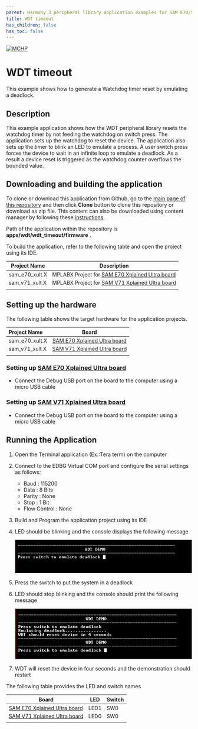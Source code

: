```yaml
---
parent: Harmony 3 peripheral library application examples for SAM E70/S70/V70/V71 family
title: WDT timeout 
has_children: false
has_toc: false
---
```


[![MCHP](https://www.microchip.com/ResourcePackages/Microchip/assets/dist/images/logo.png)](https://www.microchip.com)

# WDT timeout

This example shows how to generate a Watchdog timer reset by emulating a deadlock.

## Description

This example application shows how the WDT peripheral library resets the watchdog timer by not feeding the watchdog on switch press. The application sets up the watchdog to reset the device. The application also sets up the timer to blink an LED to emulate a process. A user switch press forces the device to wait in an infinite loop to emulate a deadlock. As a result a device reset is triggered as the watchdog counter overflows the bounded value.

## Downloading and building the application

To clone or download this application from Github, go to the [main page of this repository](https://github.com/Microchip-MPLAB-Harmony/csp_apps_sam_e70_s70_v70_v71) and then click **Clone** button to clone this repository or download as zip file.
This content can also be downloaded using content manager by following these [instructions](https://github.com/Microchip-MPLAB-Harmony/contentmanager/wiki).

Path of the application within the repository is **apps/wdt/wdt_timeout/firmware** .

To build the application, refer to the following table and open the project using its IDE.

| Project Name      | Description                                    |
| ----------------- | ---------------------------------------------- |
| sam_e70_xult.X    | MPLABX Project for [SAM E70 Xplained Ultra board](https://www.microchip.com/DevelopmentTools/ProductDetails/PartNO/DM320113)|
| sam_v71_xult.X    | MPLABX Project for  [SAM V71 Xplained Ultra board](https://www.microchip.com/developmenttools/ProductDetails/atsamv71-xult)|
|||

## Setting up the hardware

The following table shows the target hardware for the application projects.

| Project Name| Board|
|:---------|:---------:|
|sam_e70_xult.X | [SAM E70 Xplained Ultra board](https://www.microchip.com/DevelopmentTools/ProductDetails/PartNO/DM320113)|
|sam_v71_xult.X | [SAM V71 Xplained Ultra board](https://www.microchip.com/developmenttools/ProductDetails/atsamv71-xult)|
|||

### Setting up [SAM E70 Xplained Ultra board](https://www.microchip.com/DevelopmentTools/ProductDetails/PartNO/DM320113)

- Connect the Debug USB port on the board to the computer using a micro USB cable

### Setting up [SAM V71 Xplained Ultra board](https://www.microchip.com/developmenttools/ProductDetails/atsamv71-xult)

- Connect the Debug USB port on the board to the computer using a micro USB cable

## Running the Application

1. Open the Terminal application (Ex.:Tera term) on the computer
2. Connect to the EDBG Virtual COM port and configure the serial settings as follows:
    - Baud : 115200
    - Data : 8 Bits
    - Parity : None
    - Stop : 1 Bit
    - Flow Control : None
3. Build and Program the application project using its IDE
4. LED should be blinking and the console displays the following message

    ![output](images/output_wdt_timeout_1.png)

5. Press the switch to put the system in a deadlock
6. LED should stop blinking and the console should print the following message

    ![output](images/output_wdt_timeout_2.png)

7. WDT will reset the device in four seconds and the demonstration should restart

The following table provides the LED and switch names

| Board | LED  | Switch  |
| ----- | --------- | ------------ |
| [SAM E70 Xplained Ultra board](https://www.microchip.com/DevelopmentTools/ProductDetails/PartNO/DM320113)    |LED1 | SW0 |
| [SAM V71 Xplained Ultra board](https://www.microchip.com/developmenttools/ProductDetails/atsamv71-xult)      |LED0 | SW0 |
|||
